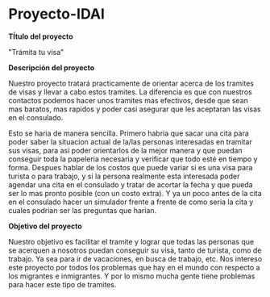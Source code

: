 # Proyecto-IDAI

**TÍtulo del proyecto**

"Trámita tu visa"

**Descripción del proyecto**

Nuestro proyecto tratará practicamente de orientar acerca de los tramites de visas y llevar a cabo estos tramites. La diferencia es que con nuestros contactos podemos hacer unos tramites mas efectivos, desde que sean mas baratos, mas rapidos y poder casi asegurar que les aceptaran las visas en el consulado.

Esto se haria de manera sencilla. Primero habria que sacar una cita para poder saber la situacion actual de la/las personas interesadas en tramitar sus visas, para asi poder orientarlos de la mejor manera y que puedan conseguir toda la papeleria necesaria y verificar que todo esté en tiempo y forma. Despues hablar de los costos que puede variar si es una visa para turista o para trabajo, y si la persona realmente esta interesada poder agendar una cita en el consulado y tratar de acortar la fecha y que pueda ser lo mas pronto posible (con un costo extra). Y ya un poco antes de la cita en el consulado hacer un simulador frente a frente de como seria la cita y cuales podrian ser las preguntas que harian.

**Objetivo del proyecto**

Nuestro objetivo es facilitar el tramite y lograr que todas las personas que se acerquen a nosotros puedan conseguir su visa, tanto de turista, como de trabajo. Ya sea para ir de vacaciones, en busca de trabajo, etc. Nos intereso este proyecto por todos los problemas que hay en el mundo con respecto a los migrantes e inmigrantes. Y por lo mismo mucha gente tiene problemas para hacer este tipo de tramites.
